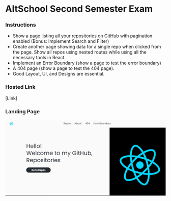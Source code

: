 
# AltSchool Second Semester Exam

### Instructions
- Show a page listing all your repositories on GitHub with pagination enabled (Bonus: Implement Search and Filter)
- Create another page showing data for a single repo when clicked from the page. Show all repos using nested routes while using all the necessary tools in React.
- Implement an Error Boundary (show a page to test the error boundary)
- A 404 page  (show a page to test the 404 page).
- Good Layout, UI, and Designs are essential. 

### Hosted Link
[Link]


### Landing Page

![Sceenshot](./src/assets/Screenshot%20(14).png)